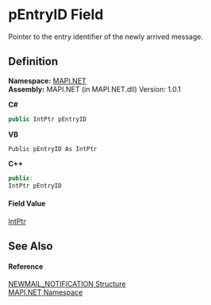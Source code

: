 # pEntryID Field


Pointer to the entry identifier of the newly arrived message.



## Definition
**Namespace:** <a href="N_MAPI_NET.md">MAPI.NET</a>  
**Assembly:** MAPI.NET (in MAPI.NET.dll) Version: 1.0.1

**C#**
``` C#
public IntPtr pEntryID
```
**VB**
``` VB
Public pEntryID As IntPtr
```
**C++**
``` C++
public:
IntPtr pEntryID
```



#### Field Value
<a href="https://learn.microsoft.com/dotnet/api/system.intptr" target="_blank" rel="noopener noreferrer">IntPtr</a>

## See Also


#### Reference
<a href="T_MAPI_NET_NEWMAIL_NOTIFICATION.md">NEWMAIL_NOTIFICATION Structure</a>  
<a href="N_MAPI_NET.md">MAPI.NET Namespace</a>  
